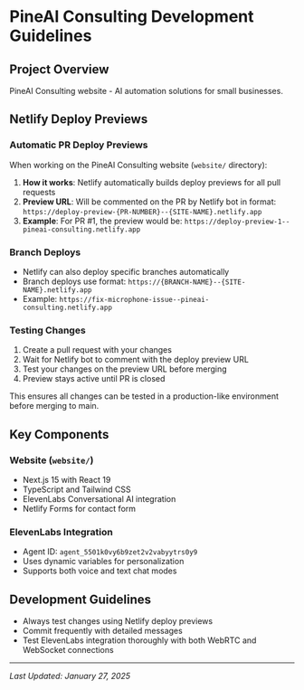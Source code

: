 # PineAI Consulting Development Guidelines

## Project Overview
PineAI Consulting website - AI automation solutions for small businesses.

## Netlify Deploy Previews

### Automatic PR Deploy Previews
When working on the PineAI Consulting website (`website/` directory):

1. **How it works**: Netlify automatically builds deploy previews for all pull requests
2. **Preview URL**: Will be commented on the PR by Netlify bot in format: `https://deploy-preview-{PR-NUMBER}--{SITE-NAME}.netlify.app`
3. **Example**: For PR #1, the preview would be: `https://deploy-preview-1--pineai-consulting.netlify.app`

### Branch Deploys
- Netlify can also deploy specific branches automatically
- Branch deploys use format: `https://{BRANCH-NAME}--{SITE-NAME}.netlify.app`
- Example: `https://fix-microphone-issue--pineai-consulting.netlify.app`

### Testing Changes
1. Create a pull request with your changes
2. Wait for Netlify bot to comment with the deploy preview URL
3. Test your changes on the preview URL before merging
4. Preview stays active until PR is closed

This ensures all changes can be tested in a production-like environment before merging to main.

## Key Components

### Website (`website/`)
- Next.js 15 with React 19
- TypeScript and Tailwind CSS
- ElevenLabs Conversational AI integration
- Netlify Forms for contact form

### ElevenLabs Integration
- Agent ID: `agent_5501k0vy6b9zet2v2vabyytrs0y9`
- Uses dynamic variables for personalization
- Supports both voice and text chat modes

## Development Guidelines
- Always test changes using Netlify deploy previews
- Commit frequently with detailed messages
- Test ElevenLabs integration thoroughly with both WebRTC and WebSocket connections

---
*Last Updated: January 27, 2025*
